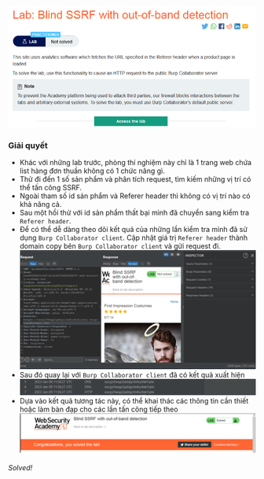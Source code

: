 ![](img/29.png)
### Giải quyết
- Khác với những lab trước, phòng thí nghiệm này chỉ là 1 trang web chứa list hàng đơn thuần không có 1 chức năng gì.
- Thử đi đến 1 số sản phẩm và phân tích request, tìm kiếm những vị trí có thể tấn công SSRF.
- Ngoài tham số id sản phẩm và Referer header thì không có vị trí nào có khả năng cả.
- Sau một hồi thử với id sản phẩm thất bại mình đã chuyển sang kiểm tra `Referer header`.
- Để có thể dễ dàng theo dõi kết quả của những lần kiểm tra mình đã sử dụng `Burp Collaborator client`. Cập nhật giá trị `Referer header` thành domain copy bên `Burp Collaborator client` và gửi request đi.
![](img/30.png)
- Sau đó quay lại với `Burp Collaborator client` đã có kết quả xuất hiện
![](img/31.png)
- Dựa vào kết quả tương tác này, có thể khai thác các thông tin cần thiết hoặc làm bàn đạp cho các lần tấn công tiếp theo
![](img/32.png)
###### Solved!